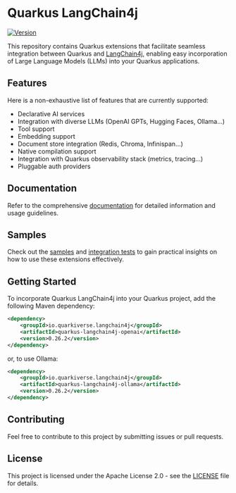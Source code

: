 # Quarkus LangChain4j

[![Version](https://img.shields.io/maven-central/v/io.quarkiverse.langchain4j/quarkus-langchain4j-parent?logo=apache-maven&style=flat-square)](https://search.maven.org/artifact/io.quarkiverse.langchain4j/quarkus-langchain4j)

This repository contains Quarkus extensions that facilitate seamless integration between Quarkus and [LangChain4j](https://github.com/langchain4j/langchain4j), enabling easy incorporation of Large Language Models (LLMs) into your Quarkus applications.

## Features

Here is a non-exhaustive list of features that are currently supported:

- Declarative AI services
- Integration with diverse LLMs (OpenAI GPTs, Hugging Faces, Ollama...)
- Tool support
- Embedding support
- Document store integration (Redis, Chroma, Infinispan...)
- Native compilation support
- Integration with Quarkus observability stack (metrics, tracing...)
- Pluggable auth providers

## Documentation

Refer to the comprehensive [documentation](https://docs.quarkiverse.io/quarkus-langchain4j/dev/index.html) for detailed information and usage guidelines.

## Samples

Check out the [samples](https://github.com/quarkiverse/quarkus-langchain4j/tree/main/samples) and [integration tests](https://github.com/quarkiverse/quarkus-langchain4j/tree/main/integration-tests) to gain practical insights on how to use these extensions effectively.

## Getting Started

To incorporate Quarkus LangChain4j into your Quarkus project, add the following Maven dependency:

```xml
<dependency>
    <groupId>io.quarkiverse.langchain4j</groupId>
    <artifactId>quarkus-langchain4j-openai</artifactId>
    <version>0.26.2</version>
</dependency>
```

or, to use Ollama:

```xml
<dependency>
    <groupId>io.quarkiverse.langchain4j</groupId>
    <artifactId>quarkus-langchain4j-ollama</artifactId>
    <version>0.26.2</version>
</dependency>
```

## Contributing

Feel free to contribute to this project by submitting issues or pull requests.

## License

This project is licensed under the Apache License 2.0 - see the [LICENSE](LICENSE) file for details.


